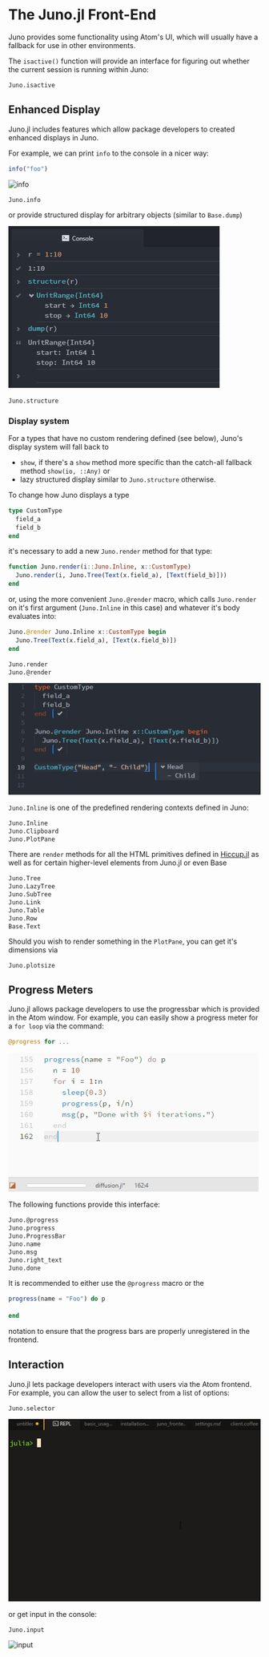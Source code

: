 # The Juno.jl Front-End
Juno provides some functionality using Atom's UI, which will usually have a
fallback for use in other environments.

The `isactive()` function will provide an interface for figuring out whether the
current session is running within Juno:

```@docs
Juno.isactive
```

## Enhanced Display

Juno.jl includes features which allow package developers to created enhanced displays
in Juno.

For example, we can print `info` to the console in a nicer way:

```julia
info("foo")
```

![info](../assets/info.gif)

```@docs
Juno.info
```

or provide structured display for arbitrary objects (similar to `Base.dump`)

![structure](../assets/structure.png)

```@docs
Juno.structure
```

### Display system

For a types that have no custom rendering defined (see below), Juno's display system will fall back to
- `show`, if there's a `show` method more specific than the catch-all fallback method `show(io, ::Any)` or
- lazy structured display similar to `Juno.structure` otherwise.

To change how Juno displays a type
```julia
type CustomType
  field_a
  field_b
end
```
it's necessary to add a new `Juno.render` method for that type:
```julia
function Juno.render(i::Juno.Inline, x::CustomType)
  Juno.render(i, Juno.Tree(Text(x.field_a), [Text(field_b)]))
end
```
or, using the more convenient `Juno.@render` macro, which calls `Juno.render` on it's first argument (`Juno.Inline` in this case) and whatever it's body evaluates into:
```julia
Juno.@render Juno.Inline x::CustomType begin
  Juno.Tree(Text(x.field_a), [Text(x.field_b)])
end
```
```@docs
Juno.render
Juno.@render
```
![custom rendering](../assets/custom_rendering.png)

`Juno.Inline` is one of the predefined rendering contexts defined in Juno:
```@docs
Juno.Inline
Juno.Clipboard
Juno.PlotPane
```

There are `render` methods for all the HTML primitives defined in [Hiccup.jl](https://github.com/JunoLab/Hiccup.jl) as well as for certain higher-level elements from Juno.jl or even Base
```@docs
Juno.Tree
Juno.LazyTree
Juno.SubTree
Juno.Link
Juno.Table
Juno.Row
Base.Text
```


Should you wish to render something in the `PlotPane`, you can get it's dimensions via
```@docs
Juno.plotsize
```

## Progress Meters

Juno.jl allows package developers to use the progressbar which is provided in the
Atom window. For example, you can easily show a progress meter for a `for loop`
via the command:

```julia
@progress for ...
```

![progress](../assets/progress.gif)

The following functions provide this interface:

```@docs
Juno.@progress
Juno.progress
Juno.ProgressBar
Juno.name
Juno.msg
Juno.right_text
Juno.done
```

It is recommended to either use the `@progress` macro or the
```julia
progress(name = "Foo") do p

end
```
notation to ensure that the progress bars are properly unregistered in the
frontend.

## Interaction

Juno.jl lets package developers interact with users via the Atom frontend. For example,
you can allow the user to select from a list of options:

```@docs
Juno.selector
```

![selector](../assets/selector.gif)

or get input in the console:

```@docs
Juno.input
```

![input](../assets/input.gif)
